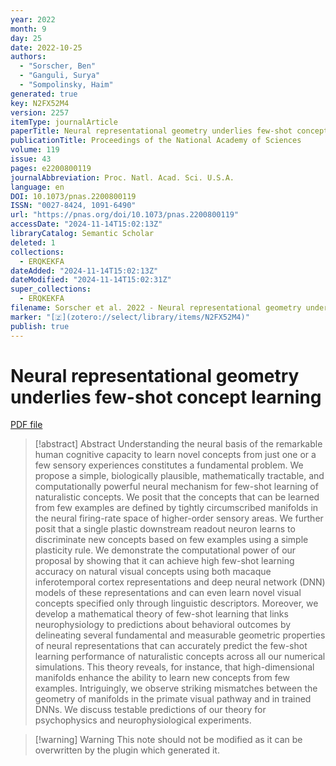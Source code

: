 ```yaml
---
year: 2022
month: 9
day: 25
date: 2022-10-25
authors:
  - "Sorscher, Ben"
  - "Ganguli, Surya"
  - "Sompolinsky, Haim"
generated: true
key: N2FX52M4
version: 2257
itemType: journalArticle
paperTitle: Neural representational geometry underlies few-shot concept learning
publicationTitle: Proceedings of the National Academy of Sciences
volume: 119
issue: 43
pages: e2200800119
journalAbbreviation: Proc. Natl. Acad. Sci. U.S.A.
language: en
DOI: 10.1073/pnas.2200800119
ISSN: "0027-8424, 1091-6490"
url: "https://pnas.org/doi/10.1073/pnas.2200800119"
accessDate: "2024-11-14T15:02:13Z"
libraryCatalog: Semantic Scholar
deleted: 1
collections:
  - ERQKEKFA
dateAdded: "2024-11-14T15:02:13Z"
dateModified: "2024-11-14T15:02:31Z"
super_collections:
  - ERQKEKFA
filename: Sorscher et al. 2022 - Neural representational geometry underlies few-shot concept learning.pdf
marker: "[🇿](zotero://select/library/items/N2FX52M4)"
publish: true
---
```

# Neural representational geometry underlies few-shot concept learning

[PDF file](/Papers/PDFs/Sorscher%20et%20al.%202022%20-%20Neural%20representational%20geometry%20underlies%20few-shot%20concept%20learning.pdf)

> [!abstract] Abstract
> Understanding the neural basis of the remarkable human cognitive capacity to learn novel concepts from just one or a few sensory experiences constitutes a fundamental problem. We propose a simple, biologically plausible, mathematically tractable, and computationally powerful neural mechanism for few-shot learning of naturalistic concepts. We posit that the concepts that can be learned from few examples are defined by tightly circumscribed manifolds in the neural firing-rate space of higher-order sensory areas. We further posit that a single plastic downstream readout neuron learns to discriminate new concepts based on few examples using a simple plasticity rule. We demonstrate the computational power of our proposal by showing that it can achieve high few-shot learning accuracy on natural visual concepts using both macaque inferotemporal cortex representations and deep neural network (DNN) models of these representations and can even learn novel visual concepts specified only through linguistic descriptors. Moreover, we develop a mathematical theory of few-shot learning that links neurophysiology to predictions about behavioral outcomes by delineating several fundamental and measurable geometric properties of neural representations that can accurately predict the few-shot learning performance of naturalistic concepts across all our numerical simulations. This theory reveals, for instance, that high-dimensional manifolds enhance the ability to learn new concepts from few examples. Intriguingly, we observe striking mismatches between the geometry of manifolds in the primate visual pathway and in trained DNNs. We discuss testable predictions of our theory for psychophysics and neurophysiological experiments.

>[!warning] Warning
> This note should not be modified as it can be overwritten by the plugin which generated it.

